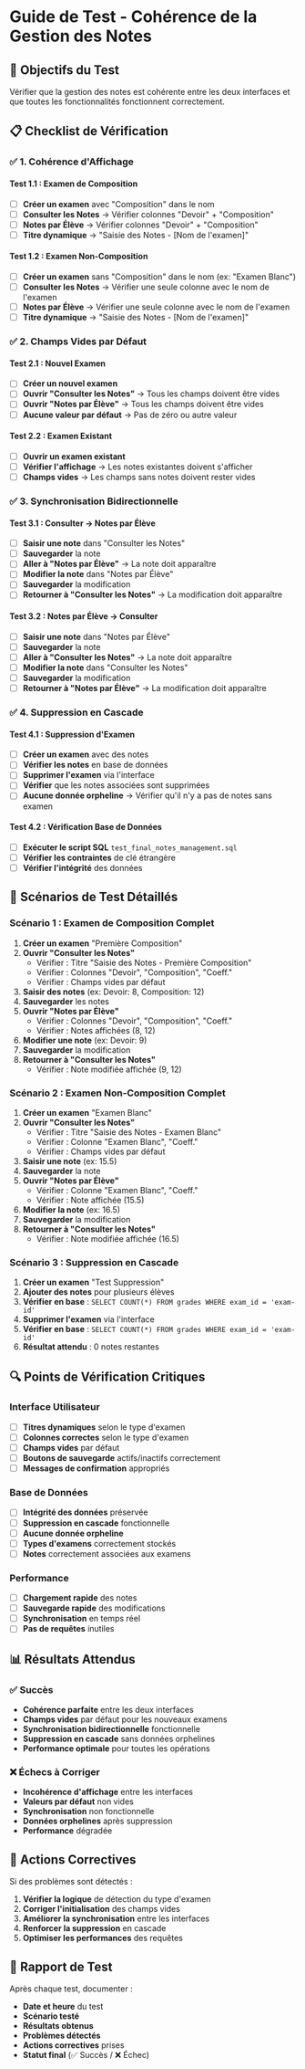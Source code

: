 # Guide de Test - Cohérence de la Gestion des Notes

## 🎯 Objectifs du Test

Vérifier que la gestion des notes est cohérente entre les deux interfaces et que toutes les fonctionnalités fonctionnent correctement.

## 📋 Checklist de Vérification

### ✅ 1. Cohérence d'Affichage

#### Test 1.1 : Examen de Composition
- [ ] **Créer un examen** avec "Composition" dans le nom
- [ ] **Consulter les Notes** → Vérifier colonnes "Devoir" + "Composition"
- [ ] **Notes par Élève** → Vérifier colonnes "Devoir" + "Composition"
- [ ] **Titre dynamique** → "Saisie des Notes - [Nom de l'examen]"

#### Test 1.2 : Examen Non-Composition
- [ ] **Créer un examen** sans "Composition" dans le nom (ex: "Examen Blanc")
- [ ] **Consulter les Notes** → Vérifier une seule colonne avec le nom de l'examen
- [ ] **Notes par Élève** → Vérifier une seule colonne avec le nom de l'examen
- [ ] **Titre dynamique** → "Saisie des Notes - [Nom de l'examen]"

### ✅ 2. Champs Vides par Défaut

#### Test 2.1 : Nouvel Examen
- [ ] **Créer un nouvel examen**
- [ ] **Ouvrir "Consulter les Notes"** → Tous les champs doivent être vides
- [ ] **Ouvrir "Notes par Élève"** → Tous les champs doivent être vides
- [ ] **Aucune valeur par défaut** → Pas de zéro ou autre valeur

#### Test 2.2 : Examen Existant
- [ ] **Ouvrir un examen existant**
- [ ] **Vérifier l'affichage** → Les notes existantes doivent s'afficher
- [ ] **Champs vides** → Les champs sans notes doivent rester vides

### ✅ 3. Synchronisation Bidirectionnelle

#### Test 3.1 : Consulter → Notes par Élève
- [ ] **Saisir une note** dans "Consulter les Notes"
- [ ] **Sauvegarder** la note
- [ ] **Aller à "Notes par Élève"** → La note doit apparaître
- [ ] **Modifier la note** dans "Notes par Élève"
- [ ] **Sauvegarder** la modification
- [ ] **Retourner à "Consulter les Notes"** → La modification doit apparaître

#### Test 3.2 : Notes par Élève → Consulter
- [ ] **Saisir une note** dans "Notes par Élève"
- [ ] **Sauvegarder** la note
- [ ] **Aller à "Consulter les Notes"** → La note doit apparaître
- [ ] **Modifier la note** dans "Consulter les Notes"
- [ ] **Sauvegarder** la modification
- [ ] **Retourner à "Notes par Élève"** → La modification doit apparaître

### ✅ 4. Suppression en Cascade

#### Test 4.1 : Suppression d'Examen
- [ ] **Créer un examen** avec des notes
- [ ] **Vérifier les notes** en base de données
- [ ] **Supprimer l'examen** via l'interface
- [ ] **Vérifier** que les notes associées sont supprimées
- [ ] **Aucune donnée orpheline** → Vérifier qu'il n'y a pas de notes sans examen

#### Test 4.2 : Vérification Base de Données
- [ ] **Exécuter le script SQL** `test_final_notes_management.sql`
- [ ] **Vérifier les contraintes** de clé étrangère
- [ ] **Vérifier l'intégrité** des données

## 🧪 Scénarios de Test Détaillés

### Scénario 1 : Examen de Composition Complet

1. **Créer un examen** "Première Composition"
2. **Ouvrir "Consulter les Notes"**
   - Vérifier : Titre "Saisie des Notes - Première Composition"
   - Vérifier : Colonnes "Devoir", "Composition", "Coeff."
   - Vérifier : Champs vides par défaut
3. **Saisir des notes** (ex: Devoir: 8, Composition: 12)
4. **Sauvegarder** les notes
5. **Ouvrir "Notes par Élève"**
   - Vérifier : Colonnes "Devoir", "Composition", "Coeff."
   - Vérifier : Notes affichées (8, 12)
6. **Modifier une note** (ex: Devoir: 9)
7. **Sauvegarder** la modification
8. **Retourner à "Consulter les Notes"**
   - Vérifier : Note modifiée affichée (9, 12)

### Scénario 2 : Examen Non-Composition Complet

1. **Créer un examen** "Examen Blanc"
2. **Ouvrir "Consulter les Notes"**
   - Vérifier : Titre "Saisie des Notes - Examen Blanc"
   - Vérifier : Colonne "Examen Blanc", "Coeff."
   - Vérifier : Champs vides par défaut
3. **Saisir une note** (ex: 15.5)
4. **Sauvegarder** la note
5. **Ouvrir "Notes par Élève"**
   - Vérifier : Colonne "Examen Blanc", "Coeff."
   - Vérifier : Note affichée (15.5)
6. **Modifier la note** (ex: 16.5)
7. **Sauvegarder** la modification
8. **Retourner à "Consulter les Notes"**
   - Vérifier : Note modifiée affichée (16.5)

### Scénario 3 : Suppression en Cascade

1. **Créer un examen** "Test Suppression"
2. **Ajouter des notes** pour plusieurs élèves
3. **Vérifier en base** : `SELECT COUNT(*) FROM grades WHERE exam_id = 'exam-id'`
4. **Supprimer l'examen** via l'interface
5. **Vérifier en base** : `SELECT COUNT(*) FROM grades WHERE exam_id = 'exam-id'`
6. **Résultat attendu** : 0 notes restantes

## 🔍 Points de Vérification Critiques

### Interface Utilisateur
- [ ] **Titres dynamiques** selon le type d'examen
- [ ] **Colonnes correctes** selon le type d'examen
- [ ] **Champs vides** par défaut
- [ ] **Boutons de sauvegarde** actifs/inactifs correctement
- [ ] **Messages de confirmation** appropriés

### Base de Données
- [ ] **Intégrité des données** préservée
- [ ] **Suppression en cascade** fonctionnelle
- [ ] **Aucune donnée orpheline**
- [ ] **Types d'examens** correctement stockés
- [ ] **Notes** correctement associées aux examens

### Performance
- [ ] **Chargement rapide** des notes
- [ ] **Sauvegarde rapide** des modifications
- [ ] **Synchronisation** en temps réel
- [ ] **Pas de requêtes** inutiles

## 📊 Résultats Attendus

### ✅ Succès
- **Cohérence parfaite** entre les deux interfaces
- **Champs vides** par défaut pour les nouveaux examens
- **Synchronisation bidirectionnelle** fonctionnelle
- **Suppression en cascade** sans données orphelines
- **Performance optimale** pour toutes les opérations

### ❌ Échecs à Corriger
- **Incohérence d'affichage** entre les interfaces
- **Valeurs par défaut** non vides
- **Synchronisation** non fonctionnelle
- **Données orphelines** après suppression
- **Performance** dégradée

## 🚀 Actions Correctives

Si des problèmes sont détectés :

1. **Vérifier la logique** de détection du type d'examen
2. **Corriger l'initialisation** des champs vides
3. **Améliorer la synchronisation** entre les interfaces
4. **Renforcer la suppression** en cascade
5. **Optimiser les performances** des requêtes

## 📝 Rapport de Test

Après chaque test, documenter :
- **Date et heure** du test
- **Scénario testé**
- **Résultats obtenus**
- **Problèmes détectés**
- **Actions correctives** prises
- **Statut final** (✅ Succès / ❌ Échec)
